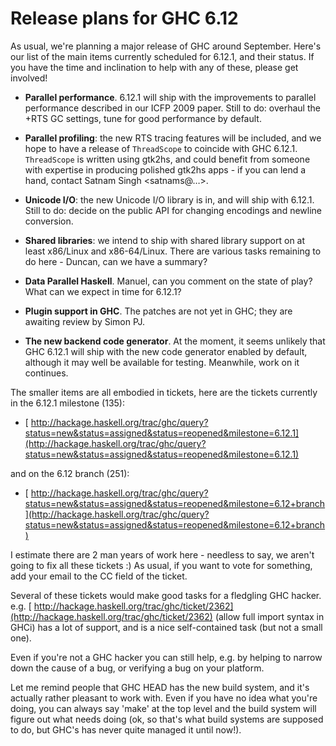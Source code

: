 # Release plans for GHC 6.12


As usual, we're planning a major release of GHC around September. 
Here's our list of the main items currently scheduled for 6.12.1, and 
their status.  If you have the time and inclination to help with any of 
these, please get involved!

- **Parallel performance**.  6.12.1 will ship with the improvements to 
  parallel performance described in our ICFP 2009 paper.  Still to do: 
  overhaul the +RTS GC settings, tune for good performance by default.

- **Parallel profiling**: the new RTS tracing features will be included, and 
  we hope to have a release of `ThreadScope` to coincide with GHC 6.12.1. 
  `ThreadScope` is written using gtk2hs, and could benefit from someone with 
  expertise in producing polished gtk2hs apps - if you can lend a hand, 
  contact Satnam Singh \<satnams@…\>.

- **Unicode I/O**: the new Unicode I/O library is in, and will ship with 
  6.12.1.  Still to do: decide on the public API for changing encodings 
  and newline conversion.

- **Shared libraries**: we intend to ship with shared library support on at 
  least x86/Linux and x86-64/Linux.  There are various tasks remaining to 
  do here - Duncan, can we have a summary?

- **Data Parallel Haskell**.  Manuel, can you comment on the state of play? 
  What can we expect in time for 6.12.1?

- **Plugin support in GHC**.  The patches are not yet in GHC; they are awaiting review by Simon PJ.

- **The new backend code generator**.  At the moment, it seems unlikely that 
  GHC 6.12.1 will ship with the new code generator enabled by default, 
  although it may well be available for testing.  Meanwhile, work on it 
  continues.


The smaller items are all embodied in tickets, here are the tickets 
currently in the 6.12.1 milestone (135):

- [ http://hackage.haskell.org/trac/ghc/query?status=new&status=assigned&status=reopened&milestone=6.12.1](http://hackage.haskell.org/trac/ghc/query?status=new&status=assigned&status=reopened&milestone=6.12.1)


and on the 6.12 branch (251):

- [ http://hackage.haskell.org/trac/ghc/query?status=new&status=assigned&status=reopened&milestone=6.12+branch](http://hackage.haskell.org/trac/ghc/query?status=new&status=assigned&status=reopened&milestone=6.12+branch)


I estimate there are 2 man years of work here - needless to say, we 
aren't going to fix all these tickets :)  As usual, if you want to vote 
for something, add your email to the CC field of the ticket.


Several of these tickets would make good tasks for a fledgling GHC 
hacker.  e.g.  [ http://hackage.haskell.org/trac/ghc/ticket/2362](http://hackage.haskell.org/trac/ghc/ticket/2362) (allow 
full import syntax in GHCi) has a lot of support, and is a nice 
self-contained task (but not a small one).


Even if you're not a GHC hacker you can still help, e.g. by helping to 
narrow down the cause of a bug, or verifying a bug on your platform.


Let me remind people that GHC HEAD has the new build system, and it's 
actually rather pleasant to work with.  Even if you have no idea what 
you're doing, you can always say 'make' at the top level and the build 
system will figure out what needs doing (ok, so that's what build 
systems are supposed to do, but GHC's has never quite managed it until 
now!).
